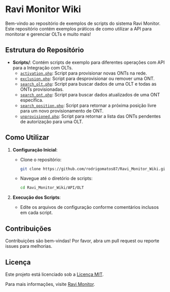 # Ravi Monitor Wiki

Bem-vindo ao repositório de exemplos de scripts do sistema Ravi Monitor. Este repositório contém exemplos práticos de como utilizar a API para monitorar e gerenciar OLTs e muito mais!

## Estrutura do Repositório

- **Scripts/**: Contém scripts de exemplo para diferentes operações com API para a Integração com OLTs.
  - [`activation.php`](https://github.com/rodrigomatos87/Ravi_Monitor_Wiki/blob/main/API/OLT/activation.php): Script para provisionar novas ONTs na rede.
  - [`exclusion.php`](https://github.com/rodrigomatos87/Ravi_Monitor_Wiki/blob/main/API/OLT/exclusion.php): Script para desprovisionar ou remover uma ONT.
  - [`search_olt.php`](https://github.com/rodrigomatos87/Ravi_Monitor_Wiki/blob/main/API/OLT/search_olt.php): Script para buscar dados de uma OLT e todas as ONTs provisionadas.
  - [`search_ont.php`](https://github.com/rodrigomatos87/Ravi_Monitor_Wiki/blob/main/API/OLT/search_ont.php): Script para buscar dados atualizados de uma ONT específica.
  - [`search_position.php`](https://github.com/rodrigomatos87/Ravi_Monitor_Wiki/blob/main/API/OLT/search_position.php): Script para retornar a próxima posição livre para um novo provisionamento de ONT.
  - [`unprovisioned.php`](https://github.com/rodrigomatos87/Ravi_Monitor_Wiki/blob/main/API/OLT/unprovisioned.php): Script para retornar a lista das ONTs pendentes de autorização para uma OLT.

## Como Utilizar

1. **Configuração Inicial**:
   - Clone o repositório:
     ```sh
     git clone https://github.com/rodrigomatos87/Ravi_Monitor_Wiki.git
     ```
   - Navegue até o diretório de scripts:
     ```sh
     cd Ravi_Monitor_Wiki/API/OLT
     ```

2. **Execução dos Scripts**:
   - Edite os arquivos de configuração conforme comentários inclusos em cada script.

## Contribuições

Contribuições são bem-vindas! Por favor, abra um pull request ou reporte issues para melhorias.

## Licença

Este projeto está licenciado sob a [Licença MIT](LICENSE).

Para mais informações, visite [Ravi Monitor](https://ravimonitor.com).
